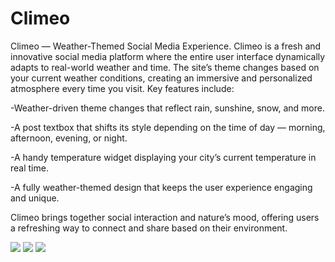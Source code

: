 # Climeo
Climeo — Weather-Themed Social Media Experience.
Climeo is a fresh and innovative social media platform where the entire user interface dynamically adapts to real-world weather and time. The site’s theme changes based on your current weather conditions, creating an immersive and personalized atmosphere every time you visit.
Key features include:

-Weather-driven theme changes that reflect rain, sunshine, snow, and more.

-A post textbox that shifts its style depending on the time of day — morning, afternoon, evening, or night.

-A handy temperature widget displaying your city’s current temperature in real time.

-A fully weather-themed design that keeps the user experience engaging and unique.

Climeo brings together social interaction and nature’s mood, offering users a refreshing way to connect and share based on their environment.

<img src="https://i.ibb.co/VWsgq524/bandicam-2025-08-12-00-18-48-861.jpg" />
<img src="https://i.ibb.co/krsRHrp/bandicam-2025-08-12-00-20-39-163.jpg" />
<img src="https://i.ibb.co/8Dg6XhgG/bandicam-2025-08-12-00-20-46-273.jpg" />
